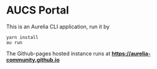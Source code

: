# AUCS Portal

This is an Aurelia CLI application, run it by

```
yarn install
au run
```

The Github-pages hosted instance runs at **https://aurelia-community.github.io**
